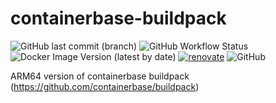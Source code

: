 # containerbase-buildpack

![GitHub last commit (branch)](https://img.shields.io/github/last-commit/simao-silva/containerbase-buildpack/main?style=for-the-badge)
![GitHub Workflow Status](https://img.shields.io/github/actions/workflow/status/simao-silva/containerbase-buildpack/docker-build.yml?style=for-the-badge)
![Docker Image Version (latest by date)](https://img.shields.io/docker/v/simaofsilva/containerbase-buildpack?arch=arm64&sort=date&style=for-the-badge)
[![renovate](https://img.shields.io/badge/renovate-enabled-brightgreen.svg?style=for-the-badge)](https://renovatebot.com)
![GitHub](https://img.shields.io/github/license/simao-silva/containerbase-buildpack?style=for-the-badge)

ARM64 version of containerbase buildpack (https://github.com/containerbase/buildpack)
